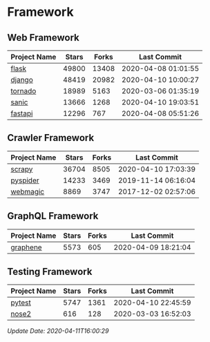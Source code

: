 # Framework

## Web Framework

| Project Name | Stars | Forks | Last Commit |
| ------------ | ----- | ----- | ----------- |
| [flask](https://github.com/pallets/flask) | 49800 | 13408 | 2020-04-08 01:01:55 |
| [django](https://github.com/django/django) | 48419 | 20982 | 2020-04-10 10:00:27 |
| [tornado](https://github.com/tornadoweb/tornado) | 18989 | 5163 | 2020-03-06 01:35:19 |
| [sanic](https://github.com/huge-success/sanic) | 13666 | 1268 | 2020-04-10 19:03:51 |
| [fastapi](https://github.com/tiangolo/fastapi) | 12296 | 767 | 2020-04-08 05:51:26 |

## Crawler Framework

| Project Name | Stars | Forks | Last Commit |
| ------------ | ----- | ----- | ----------- |
| [scrapy](https://github.com/scrapy/scrapy) | 36704 | 8505 | 2020-04-10 17:03:39 |
| [pyspider](https://github.com/binux/pyspider) | 14233 | 3469 | 2019-11-14 06:16:04 |
| [webmagic](https://github.com/code4craft/webmagic) | 8869 | 3747 | 2017-12-02 02:57:06 |

## GraphQL Framework

| Project Name | Stars | Forks | Last Commit |
| ------------ | ----- | ----- | ----------- |
| [graphene](https://github.com/graphql-python/graphene) | 5573 | 605 | 2020-04-09 18:21:04 |

## Testing Framework

| Project Name | Stars | Forks | Last Commit |
| ------------ | ----- | ----- | ----------- |
| [pytest](https://github.com/pytest-dev/pytest) | 5747 | 1361 | 2020-04-10 22:45:59 |
| [nose2](https://github.com/nose-devs/nose2) | 616 | 128 | 2020-03-03 16:52:03 |

*Update Date: 2020-04-11T16:00:29*